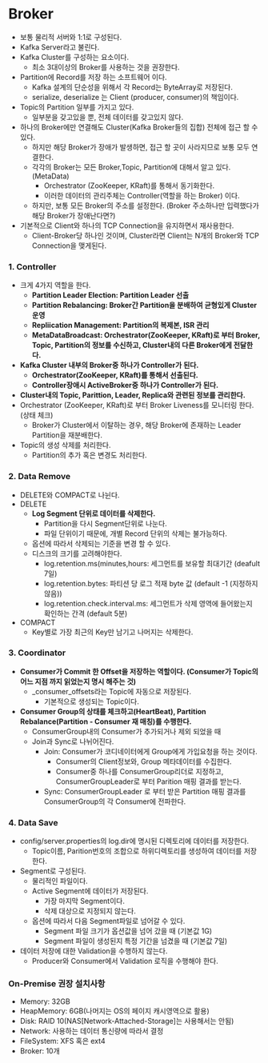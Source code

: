 # Broker
- 보통 물리적 서버와 1:1로 구성된다.
- Kafka Server라고 불린다.
- Kafka Cluster를 구성하는 요소이다.
    - 최소 3대이상의 Broker를 사용하는 것을 권장한다.
- Partition에 Record를 저장 하는 소프트웨어 이다.
  - Kafka 설계의 단순성을 위해서 각 Record는 ByteArray로 저장된다.
  - serialize, deserialize 는 Client (producer, consumer)의 책임이다.
- Topic의 Partition 일부를 가지고 있다.
    - 일부분을 갖고있을 뿐, 전체 데이터를 갖고있지 않다.
- 하나의 Broker에만 연결해도 Cluster(Kafka Broker들의 집합) 전체에 접근 할 수 있다.
    - 하지만 해당 Broker가 장애가 발생하면, 접근 할 곳이 사라지므로 보통 모두 연결한다.
    - 각각의 Broker는 모든 Broker,Topic, Partition에 대해서 알고 있다. (MetaData)
      - Orchestrator (ZooKeeper, KRaft)를 통해서 동기화한다.
      - 이러한 데이터의 관리주체는 Controller(역할을 하는 Broker) 이다.
    - 하지만, 보통 모든 Broker의 주소를 설정한다. (Broker 주소하나만 입력했다가 해당 Broker가 장애난다면?)
- 기본적으로 Client와 하나의 TCP Connection을 유지하면서 재사용한다.
  - Client-Broker당 하나인 것이며, Cluster라면 Client는 N개의 Broker와 TCP Connection을 맺게된다.

### 1. Controller
- 크게 4가지 역할을 한다.
  - **Partition Leader Election: Partition Leader 선출**
  - **Partition Rebalancing: Broker간 Partition을 분배하여 균형있게 Cluster 운영**
  - **Repliication Management: Partition의 복제본, ISR 관리**
  - **MetaDataBroadcast: Orchestrator(ZooKeeper, KRaft)로 부터 Broker, Topic, Partition의 정보를 수신하고, Cluster내의 다른 Broker에게 전달한다.**
- **Kafka Cluster 내부의 Broker중 하나가 Controller가 된다.**
  - **Orchestrator(ZooKeeper, KRaft)를 통해서 선출된다.**
  - **Controller장애시 ActiveBroker중 하나가 Controller가 된다.**
- **Cluster내의 Topic, Parittion, Leader, Replica와 관련된 정보를 관리한다.**
- Orchestrator (ZooKeeper, KRaft)로 부터 Broker Liveness를 모니터링 한다. (상태 체크)
  - Broker가 Cluster에서 이탈하는 경우, 해당 Broker에 존재하는 Leader Partition을 재분배한다.
- Topic의 생성 삭제를 처리한다.
  - Partition의 추가 혹은 변경도 처리한다.

### 2. Data Remove
- DELETE와 COMPACT로 나뉜다.
- DELETE
  - **Log Segment 단위로 데이터를 삭제한다.**
    - Partition을 다시 Segment단위로 나눈다. 
    - 파일 단위이기 때문에, 개별 Record 단위의 삭제는 불가능하다.
  - 옵션에 따라서 삭제되는 기준을 변경 할 수 있다.
  - 디스크의 크기를 고려해야한다.
    - log.retention.ms(minutes,hours: 세그먼트를 보유할 최대기간 (deafult 7일)
    - log.retention.bytes: 파티션 당 로그 적재 byte 값 (default -1 (지정하지 않음))
    - log.retention.check.interval.ms: 세그먼트가 삭제 영역에 들어왔는지 확인하는 간격 (default 5분)
- COMPACT
  - Key별로 가장 최근의 Key만 남기고 나머지는 삭제한다.
### 3. Coordinator
- **Consumer가 Commit 한 Offset을 저장하는 역할이다. (Consumer가 Topic의 어느 지점 까지 읽었는지 명시 해주는 것)**
  - _consumer_offsets라는 Topic에 자동으로 저장된다.
      - 기본적으로 생성되는 Topic이다.
- **Consumer Group의 상태를 체크하고(HeartBeat), Partition Rebalance(Partition - Consumer 재 매칭)를 수행한다.**
  - ConsumerGroup내의 Consumer가 추가되거나 제외 되었을 때
  - Join과 Sync로 나뉘어진다.
    - Join: Consumer가 코디네이터에게 Group에게 가입요청을 하는 것이다. 
      - Consumer의 Client정보와, Group 메타데이터를 수집한다.
      - Consumer중 하나를 ConsumerGroup리더로 지정하고, ConsumerGroupLeader로 부터 Parition 매핑 결과를 받는다.
    - Sync: ConsumerGroupLeader 로 부터 받은 Partition 매핑 결과를 ConsumerGroup의 각 Consumer에 전파한다.
### 4. Data Save
- config/server.properties의 log.dir에 명시된 디렉토리에 데이터를 저장한다.
    - Topic이름, Parition번호의 조합으로 하위디렉토리를 생성하여 데이터를 저장한다.
- Segment로 구성된다.
    - 물리적인 파일이다.
    - Active Segment에 데이터가 저장된다.
        - 가장 마지막 Segment이다.
        - 삭제 대상으로 지정되지 않는다.
    - 옵션에 따라서 다음 Segment파일로 넘어갈 수 있다.
        - Segment 파일 크기가 옵션값을 넘어 갔을 때 (기본값 1G)
        - Segment 파일이 생성된지 특정 기간을 넘겼을 때 (기본값 7일)
- 데이터 저장에 대한 Validation을 수행하지 않는다.
  - Producer와 Consumer에서 Validation 로직을 수행해야 한다.

### On-Premise 권장 설치사항
- Memory: 32GB 
- HeapMemory: 6GB(나머지는 OS의 페이지 캐시영역으로 활용)
- Disk: RAID 10(NAS[Network-Attached-Storage]는 사용해서는 안됨)
- Network: 사용하는 데이터 통신량에 따라서 결정
- FileSystem: XFS 혹은 ext4
- Broker: 10개